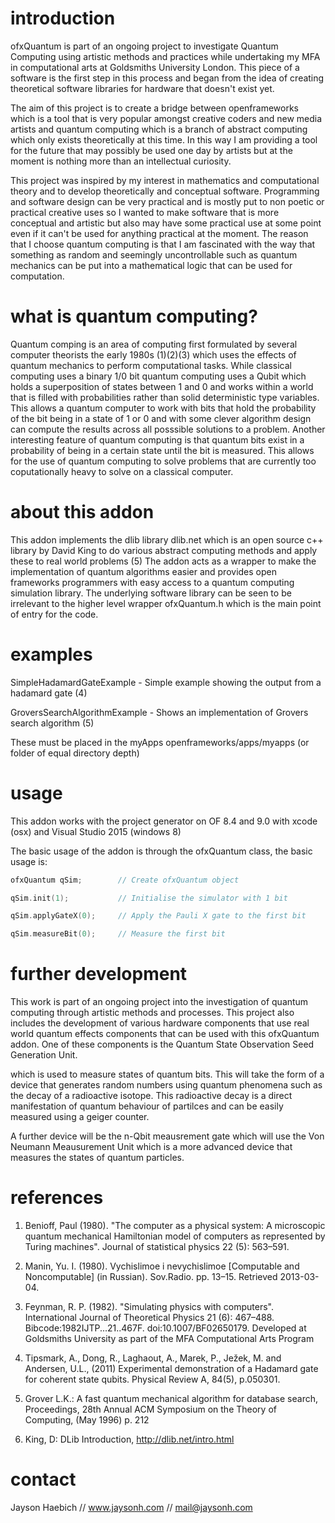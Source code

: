 # introduction

ofxQuantum is part of an ongoing project to investigate Quantum Computing using artistic methods and practices while undertaking my MFA in computational arts at Goldsmiths University London. This piece of a software is the first step in this process and began from the idea of creating theoretical software libraries for hardware that doesn't exist yet.

The aim of this project is to create a bridge between openframeworks which is a tool that is very popular amongst creative coders and new media artists and quantum computing which is a branch of abstract computing which only exists theoretically at this time. In this way I am providing a tool for the future that may possibly be used one day by artists but at the moment is nothing more than an intellectual curiosity.

This project was inspired by my interest in mathematics and computational theory and to develop theoretically and conceptual software. Programming and software design can be very practical and is mostly put to non poetic or practical creative uses so I wanted to make software that is more conceptual and artistic but also may have some practical use at some point even if it can't be used for anything practical at the moment. The reason that I choose quantum computing is that I am fascinated with the way that something as random and seemingly uncontrollable such as quantum mechanics can be put into a mathematical logic that can be used for computation.

# what is quantum computing?

Quantum comping is an area of computing first formulated by several computer theorists the early
1980s (1)(2)(3) which uses the effects of quantum mechanics to perform computational tasks. While
classical computing uses a binary 1/0 bit quantum computing uses a Qubit which holds a superposition
of states between 1 and 0 and works within a world that is filled with probabilities rather than
solid deterministic type variables. This allows a quantum computer to work with bits that hold the probability
of the bit being in a state of 1 or 0 and with some clever algorithm design can compute the results across all posssible solutions to a problem. Another interesting feature of quantum computing is that quantum bits exist in a probability of being in a certain state until the bit is measured. This allows for the use of quantum computing to solve problems that are currently too coputationally heavy to solve on a
classical computer.

# about this addon

This addon implements the dlib library dlib.net which is an open source c++ library by David King to do various abstract computing methods and apply these to real world problems (5) The addon acts as a wrapper to make the implementation of quantum algorithms easier and provides open frameworks programmers with easy access to a quantum computing simulation library. The underlying software library can be seen to be irrelevant to the higher level wrapper ofxQuantum.h which is the main point of entry for the code.

# examples

SimpleHadamardGateExample - Simple example showing the output from a hadamard gate (4)

GroversSearchAlgorithmExample - Shows an implementation of Grovers search algorithm (5)

These must be placed in the myApps openframeworks/apps/myapps (or folder of equal directory depth)

# usage
This addon works with the project generator on OF 8.4 and 9.0 with xcode (osx) and Visual Studio 2015 (windows 8)

The basic usage of the addon is through the ofxQuantum class, the basic usage is:

```c++
ofxQuantum qSim;	 	// Create ofxQuantum object

qSim.init(1);			// Initialise the simulator with 1 bit

qSim.applyGateX(0);		// Apply the Pauli X gate to the first bit

qSim.measureBit(0);		// Measure the first bit

```

# further development

This work is part of an ongoing project into the investigation of quantum computing through artistic methods and processes. This project also includes the development of various hardware components that use real world quantum effects components that can be used with this ofxQuantum addon. One of these components is the Quantum State Observation Seed Generation Unit.

which is used to measure states of quantum bits. This will take the form of a device that generates random numbers using quantum phenomena such as the decay of a radioactive isotope. This radioactive decay is a direct manifestation of quantum behaviour of partilces and can be easily measured using a geiger counter.

A further device will be the n-Qbit meausrement gate which will use the Von Neumann Meausurement Unit which is a more advanced device that measures the states of quantum particles.

# references

1. Benioff, Paul (1980). "The computer as a physical system: A microscopic quantum mechanical Hamiltonian model of computers as represented by Turing machines". Journal of statistical physics 22 (5): 563–591.

2. Manin, Yu. I. (1980). Vychislimoe i nevychislimoe [Computable and Noncomputable] (in Russian). Sov.Radio. pp. 13–15. Retrieved 2013-03-04.

3. Feynman, R. P. (1982). "Simulating physics with computers". International Journal of Theoretical Physics 21 (6): 467–488. Bibcode:1982IJTP...21..467F. doi:10.1007/BF02650179.
Developed at Goldsmiths University as part of the MFA Computational Arts Program

4. Tipsmark, A., Dong, R., Laghaout, A., Marek, P., Ježek, M. and Andersen, U.L., (2011) Experimental demonstration of a Hadamard gate for coherent state qubits. Physical Review A, 84(5), p.050301.

5. Grover L.K.: A fast quantum mechanical algorithm for database search, Proceedings, 28th Annual ACM Symposium on the Theory of Computing, (May 1996) p. 212

6. King, D: DLib Introduction, http://dlib.net/intro.html

# contact

Jayson Haebich // www.jaysonh.com // mail@jaysonh.com



 

 
